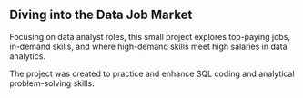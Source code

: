## Diving into the Data Job Market
Focusing on data analyst roles, this small project explores top-paying jobs, in-demand skills, and where high-demand skills meet high salaries in data analytics.

The project was created to practice and enhance SQL coding and analytical problem-solving skills. 
